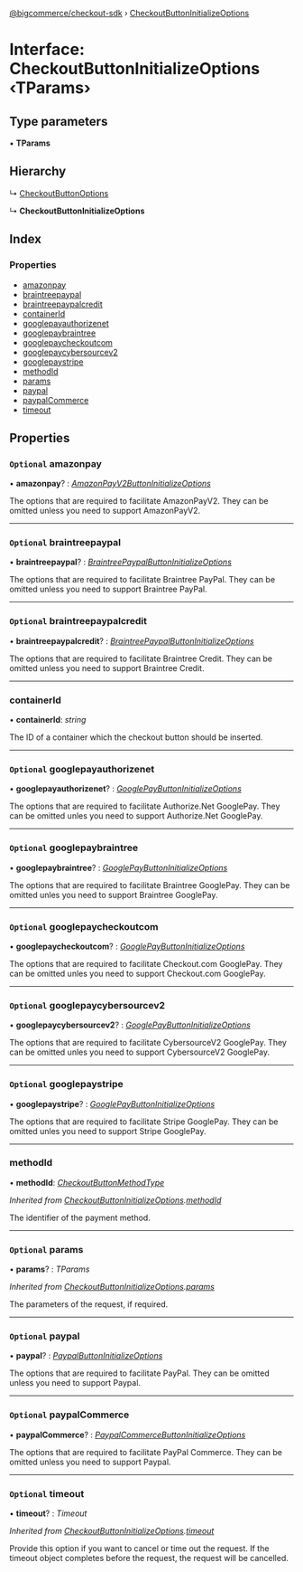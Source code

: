 [@bigcommerce/checkout-sdk](../README.md) › [CheckoutButtonInitializeOptions](checkoutbuttoninitializeoptions.md)

# Interface: CheckoutButtonInitializeOptions ‹**TParams**›

## Type parameters

▪ **TParams**

## Hierarchy

  ↳ [CheckoutButtonOptions](checkoutbuttonoptions.md)

  ↳ **CheckoutButtonInitializeOptions**

## Index

### Properties

* [amazonpay](checkoutbuttoninitializeoptions.md#optional-amazonpay)
* [braintreepaypal](checkoutbuttoninitializeoptions.md#optional-braintreepaypal)
* [braintreepaypalcredit](checkoutbuttoninitializeoptions.md#optional-braintreepaypalcredit)
* [containerId](checkoutbuttoninitializeoptions.md#containerid)
* [googlepayauthorizenet](checkoutbuttoninitializeoptions.md#optional-googlepayauthorizenet)
* [googlepaybraintree](checkoutbuttoninitializeoptions.md#optional-googlepaybraintree)
* [googlepaycheckoutcom](checkoutbuttoninitializeoptions.md#optional-googlepaycheckoutcom)
* [googlepaycybersourcev2](checkoutbuttoninitializeoptions.md#optional-googlepaycybersourcev2)
* [googlepaystripe](checkoutbuttoninitializeoptions.md#optional-googlepaystripe)
* [methodId](checkoutbuttoninitializeoptions.md#methodid)
* [params](checkoutbuttoninitializeoptions.md#optional-params)
* [paypal](checkoutbuttoninitializeoptions.md#optional-paypal)
* [paypalCommerce](checkoutbuttoninitializeoptions.md#optional-paypalcommerce)
* [timeout](checkoutbuttoninitializeoptions.md#optional-timeout)

## Properties

### `Optional` amazonpay

• **amazonpay**? : *[AmazonPayV2ButtonInitializeOptions](../README.md#amazonpayv2buttoninitializeoptions)*

The options that are required to facilitate AmazonPayV2. They can be
omitted unless you need to support AmazonPayV2.

___

### `Optional` braintreepaypal

• **braintreepaypal**? : *[BraintreePaypalButtonInitializeOptions](braintreepaypalbuttoninitializeoptions.md)*

The options that are required to facilitate Braintree PayPal. They can be
omitted unless you need to support Braintree PayPal.

___

### `Optional` braintreepaypalcredit

• **braintreepaypalcredit**? : *[BraintreePaypalButtonInitializeOptions](braintreepaypalbuttoninitializeoptions.md)*

The options that are required to facilitate Braintree Credit. They can be
omitted unless you need to support Braintree Credit.

___

###  containerId

• **containerId**: *string*

The ID of a container which the checkout button should be inserted.

___

### `Optional` googlepayauthorizenet

• **googlepayauthorizenet**? : *[GooglePayButtonInitializeOptions](googlepaybuttoninitializeoptions.md)*

The options that are required to facilitate Authorize.Net GooglePay.
They can be omitted unles you need to support Authorize.Net GooglePay.

___

### `Optional` googlepaybraintree

• **googlepaybraintree**? : *[GooglePayButtonInitializeOptions](googlepaybuttoninitializeoptions.md)*

The options that are required to facilitate Braintree GooglePay. They can be
omitted unles you need to support Braintree GooglePay.

___

### `Optional` googlepaycheckoutcom

• **googlepaycheckoutcom**? : *[GooglePayButtonInitializeOptions](googlepaybuttoninitializeoptions.md)*

The options that are required to facilitate Checkout.com GooglePay. They can be
omitted unles you need to support Checkout.com GooglePay.

___

### `Optional` googlepaycybersourcev2

• **googlepaycybersourcev2**? : *[GooglePayButtonInitializeOptions](googlepaybuttoninitializeoptions.md)*

The options that are required to facilitate CybersourceV2 GooglePay. They can be
omitted unles you need to support CybersourceV2 GooglePay.

___

### `Optional` googlepaystripe

• **googlepaystripe**? : *[GooglePayButtonInitializeOptions](googlepaybuttoninitializeoptions.md)*

The options that are required to facilitate Stripe GooglePay. They can be
omitted unles you need to support Stripe GooglePay.

___

###  methodId

• **methodId**: *[CheckoutButtonMethodType](../enums/checkoutbuttonmethodtype.md)*

*Inherited from [CheckoutButtonInitializeOptions](checkoutbuttoninitializeoptions.md).[methodId](checkoutbuttoninitializeoptions.md#methodid)*

The identifier of the payment method.

___

### `Optional` params

• **params**? : *TParams*

*Inherited from [CheckoutButtonInitializeOptions](checkoutbuttoninitializeoptions.md).[params](checkoutbuttoninitializeoptions.md#optional-params)*

The parameters of the request, if required.

___

### `Optional` paypal

• **paypal**? : *[PaypalButtonInitializeOptions](paypalbuttoninitializeoptions.md)*

The options that are required to facilitate PayPal. They can be omitted
unless you need to support Paypal.

___

### `Optional` paypalCommerce

• **paypalCommerce**? : *[PaypalCommerceButtonInitializeOptions](paypalcommercebuttoninitializeoptions.md)*

The options that are required to facilitate PayPal Commerce. They can be omitted
unless you need to support Paypal.

___

### `Optional` timeout

• **timeout**? : *Timeout*

*Inherited from [CheckoutButtonInitializeOptions](checkoutbuttoninitializeoptions.md).[timeout](checkoutbuttoninitializeoptions.md#optional-timeout)*

Provide this option if you want to cancel or time out the request. If the
timeout object completes before the request, the request will be
cancelled.
